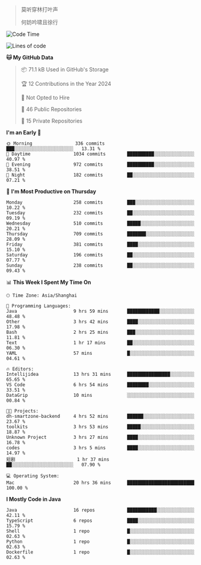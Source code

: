 > 莫听穿林打叶声
> 
> 何妨吟啸且徐行

<!-- ![Github Stats](https://github-readme-stats.vercel.app/api?username=catch6&count_private=true&show_icons=true&theme=gruvbox) -->

<!-- ![Top Langs](https://github-readme-stats.vercel.app/api/top-langs/?username=catch6&layout=compact) -->

<!--START_SECTION:waka-->
![Code Time](http://img.shields.io/badge/Code%20Time-904%20hrs%2031%20mins-blue)

![Lines of code](https://img.shields.io/badge/From%20Hello%20World%20I%27ve%20Written-9.3%20million%20lines%20of%20code-blue)

**🐱 My GitHub Data** 

> 📦 71.1 kB Used in GitHub's Storage 
 > 
> 🏆 12 Contributions in the Year 2024
 > 
> 🚫 Not Opted to Hire
 > 
> 📜 46 Public Repositories 
 > 
> 🔑 15 Private Repositories 
 > 
**I'm an Early 🐤** 

```text
🌞 Morning                336 commits         ███░░░░░░░░░░░░░░░░░░░░░░   13.31 % 
🌆 Daytime                1034 commits        ██████████░░░░░░░░░░░░░░░   40.97 % 
🌃 Evening                972 commits         ██████████░░░░░░░░░░░░░░░   38.51 % 
🌙 Night                  182 commits         ██░░░░░░░░░░░░░░░░░░░░░░░   07.21 % 
```
📅 **I'm Most Productive on Thursday** 

```text
Monday                   258 commits         ███░░░░░░░░░░░░░░░░░░░░░░   10.22 % 
Tuesday                  232 commits         ██░░░░░░░░░░░░░░░░░░░░░░░   09.19 % 
Wednesday                510 commits         █████░░░░░░░░░░░░░░░░░░░░   20.21 % 
Thursday                 709 commits         ███████░░░░░░░░░░░░░░░░░░   28.09 % 
Friday                   381 commits         ████░░░░░░░░░░░░░░░░░░░░░   15.10 % 
Saturday                 196 commits         ██░░░░░░░░░░░░░░░░░░░░░░░   07.77 % 
Sunday                   238 commits         ██░░░░░░░░░░░░░░░░░░░░░░░   09.43 % 
```


📊 **This Week I Spent My Time On** 

```text
🕑︎ Time Zone: Asia/Shanghai

💬 Programming Languages: 
Java                     9 hrs 59 mins       ████████████░░░░░░░░░░░░░   48.48 % 
Other                    3 hrs 42 mins       ████░░░░░░░░░░░░░░░░░░░░░   17.98 % 
Bash                     2 hrs 25 mins       ███░░░░░░░░░░░░░░░░░░░░░░   11.81 % 
Text                     1 hr 17 mins        ██░░░░░░░░░░░░░░░░░░░░░░░   06.30 % 
YAML                     57 mins             █░░░░░░░░░░░░░░░░░░░░░░░░   04.61 % 

🔥 Editors: 
Intellijidea             13 hrs 31 mins      ████████████████░░░░░░░░░   65.65 % 
VS Code                  6 hrs 54 mins       ████████░░░░░░░░░░░░░░░░░   33.51 % 
DataGrip                 10 mins             ░░░░░░░░░░░░░░░░░░░░░░░░░   00.84 % 

🐱‍💻 Projects: 
dh-smartzone-backend     4 hrs 52 mins       ██████░░░░░░░░░░░░░░░░░░░   23.67 % 
toolkits                 3 hrs 53 mins       █████░░░░░░░░░░░░░░░░░░░░   18.87 % 
Unknown Project          3 hrs 27 mins       ████░░░░░░░░░░░░░░░░░░░░░   16.78 % 
codes                    3 hrs 5 mins        ████░░░░░░░░░░░░░░░░░░░░░   14.97 % 
短剧                       1 hr 37 mins        ██░░░░░░░░░░░░░░░░░░░░░░░   07.90 % 

💻 Operating System: 
Mac                      20 hrs 36 mins      █████████████████████████   100.00 % 
```

**I Mostly Code in Java** 

```text
Java                     16 repos            ███████████░░░░░░░░░░░░░░   42.11 % 
TypeScript               6 repos             ████░░░░░░░░░░░░░░░░░░░░░   15.79 % 
Shell                    1 repo              █░░░░░░░░░░░░░░░░░░░░░░░░   02.63 % 
Python                   1 repo              █░░░░░░░░░░░░░░░░░░░░░░░░   02.63 % 
Dockerfile               1 repo              █░░░░░░░░░░░░░░░░░░░░░░░░   02.63 % 
```




<!--END_SECTION:waka-->
